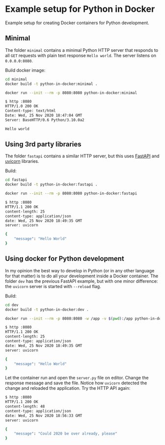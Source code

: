 # Example setup for Python in Docker

Example setup for creating Docker containers for
Python development.

## Minimal

The folder `minimal` contains a minimal Python HTTP server
that responds to all `GET` requests with plain text response
`Hello world`. The server listens on `0.0.0.0:8080`.

Build docker image:

```bash
cd minimal
docker build -t python-in-docker:minimal .
```

```bash
docker run --init --rm -p 8080:8080 python-in-docker:minimal
```

```bash
$ http :8080
HTTP/1.0 200 OK
Content-type: text/html
Date: Wed, 25 Nov 2020 18:47:04 GMT
Server: BaseHTTP/0.6 Python/3.10.0a2

Hello world
```

## Using 3rd party libraries

The folder `fastapi` contains a similar HTTP server, but
this uses [FastAPI](https://fastapi.tiangolo.com/) and
[uvicorn](https://www.uvicorn.org/) libraries.

Build:

```bash
cd fastapi
docker build -t python-in-docker:fastapi .
```

```bash
docker run --init --rm -p 8080:8080 python-in-docker:fastapi
```

```bash
$ http :8080
HTTP/1.1 200 OK
content-length: 25
content-type: application/json
date: Wed, 25 Nov 2020 18:49:35 GMT
server: uvicorn

{
    "message": "Hello World"
}
```

## Using docker for Python development

In my opinion the best way to develop in Python (or in any other
language for that matter) is to do all your development inside
a Docker container. The folder `dev` has the previous FastAPI
example, but with one minor difference: the `uvicorn` server
is started with `--reload` flag.

Build:

```bash
cd dev
docker build -t python-in-docker:dev .
```

```bash
docker run --init --rm -p 8080:8080 -w /app -v $(pwd):/app python-in-docker:dev
```

```bash
$ http :8080
HTTP/1.1 200 OK
content-length: 25
content-type: application/json
date: Wed, 25 Nov 2020 18:49:35 GMT
server: uvicorn

{
    "message": "Hello World"
}
```

Let the container run and open the `server.py` file on editor. Change
the response message and save the file. Notice how `uvicorn` detected the change and reloaded the application. Try the HTTP API again:

```bash
$ http :8080
HTTP/1.1 200 OK
content-length: 48
content-type: application/json
date: Wed, 25 Nov 2020 18:56:33 GMT
server: uvicorn

{
    "message": "Could 2020 be over already, please"
}
```
